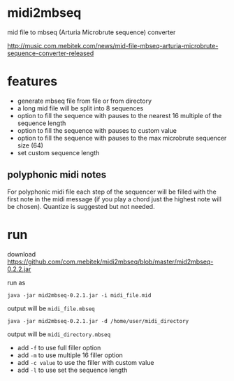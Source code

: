 # midi2mbseq
mid file to mbseq (Arturia Microbrute sequence) converter

http://music.com.mebitek.com/news/mid-file-mbseq-arturia-microbrute-sequence-converter-released

# features
* generate mbseq file from file or from directory
* a long mid file will be split into 8 sequences 
* option to fill the sequence with pauses to the nearest 16 multiple of the sequence length
* option to fill the sequence with pauses to custom value
* option to fill the sequence with pauses to the max microbrute sequencer size (64)
* set custom sequence length

## polyphonic midi notes
For polyphonic midi file each step of the sequencer will be filled with the first note in the midi message (if you play a chord just the highest note will be chosen).
Quantize is suggested but not needed.

# run 
download https://github.com/com.mebitek/midi2mbseq/blob/master/mid2mbseq-0.2.2.jar

run as 
```
java -jar mid2mbseq-0.2.1.jar -i midi_file.mid
```
output will be `midi_file.mbseq`

```
java -jar mid2mbseq-0.2.1.jar -d /home/user/midi_directory
```
output will be `midi_directory.mbseq`

* add `-f` to use full filler option
* add `-m` to use multiple 16 filler option
* add `-c value` to use the filler with custom value
* add `-l` to use set the sequence length
